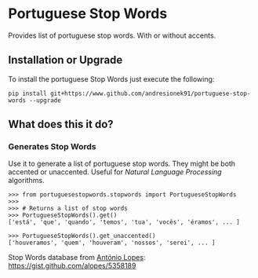 # Portuguese Stop Words
Provides list of portuguese stop words. With or without accents.

## Installation or Upgrade
To install the portuguese Stop Words just execute the following:
~~~
pip install git+https://www.github.com/andresionek91/portuguese-stop-words --upgrade
~~~

## What does this it do?

### Generates Stop Words
Use it to generate a list of portuguese stop words. They might be both accented 
or unaccented. Useful for *Natural Language Processing* algorithms.

~~~
>>> from portuguesestopwords.stopwords import PortugueseStopWords
>>>
>>> # Returns a list of stop words 
>>> PortugueseStopWords().get()
['está', 'que', 'quando', 'temos', 'tua', 'vocês', 'éramos', ... ]

>>> PortugueseStopWords().get_unaccented()
['houveramos', 'quem', 'houveram', 'nossos', 'serei', ... ]
~~~

Stop Words database from [António Lopes](https://github.com/alopes): https://gist.github.com/alopes/5358189
